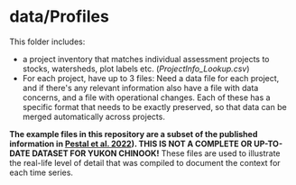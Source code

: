 # data/Profiles

This folder includes:

*  a project inventory that matches individual assessment projects to stocks, watersheds, plot labels etc. (*ProjectInfo_Lookup.csv*)
* For each project, have up to 3 files: Need a data file for each project, and if there's any relevant information also have a file with data concerns, and a file with operational changes. Each of these has a specific format that needs to be exactly preserved, so that data can be merged automatically across projects.



**The example files in this repository are a subset of the published information in [Pestal et al. 2022](https://www.psc.org/download/33/psc-technical-reports/14359/psc-technical-report-no-48.pdf)). THIS IS NOT A COMPLETE OR UP-TO-DATE DATASET FOR YUKON CHINOOK!** These files are used to illustrate the real-life level of detail that was compiled to document the context for each time series.